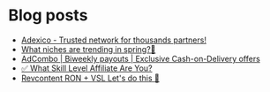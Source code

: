 # Blog posts
<!-- BLOG-POST-LIST:START -->
- [Adexico - Trusted network for thousands partners!](https://afflift.com/f/threads/adexico-trusted-network-for-thousands-partners.5592/)
- [What niches are trending in spring?💸](https://afflift.com/f/threads/what-niches-are-trending-in-spring-%F0%9F%92%B8.10517/)
- [AdCombo | Biweekly payouts | Exclusive Cash-on-Delivery offers](https://afflift.com/f/threads/adcombo-biweekly-payouts-exclusive-cash-on-delivery-offers.3509/)
- [✅ What Skill Level Affiliate Are You?](https://afflift.com/f/threads/%E2%9C%85-what-skill-level-affiliate-are-you.7860/)
- [Revcontent RON + VSL Let&#39;s do this 🚀](https://afflift.com/f/threads/revcontent-ron-vsl-lets-do-this-%F0%9F%9A%80.9662/)
<!-- BLOG-POST-LIST:END -->
